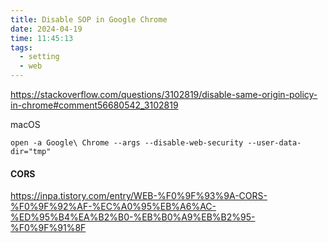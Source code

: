 ```yaml
---
title: Disable SOP in Google Chrome
date: 2024-04-19
time: 11:45:13
tags:
  - setting
  - web
---
```

https://stackoverflow.com/questions/3102819/disable-same-origin-policy-in-chrome#comment56680542_3102819

macOS
```
open -a Google\ Chrome --args --disable-web-security --user-data-dir="tmp"
```

#### CORS
https://inpa.tistory.com/entry/WEB-%F0%9F%93%9A-CORS-%F0%9F%92%AF-%EC%A0%95%EB%A6%AC-%ED%95%B4%EA%B2%B0-%EB%B0%A9%EB%B2%95-%F0%9F%91%8F